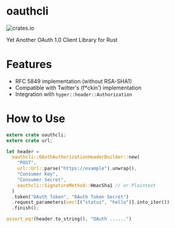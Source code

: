 # oauthcli
![crates.io](https://img.shields.io/crates/v/oauthcli.svg)

Yet Another OAuth 1.0 Client Library for Rust

# Features
- RFC 5849 implementation (without RSA-SHA1)
- Compatible with Twitter's (f*ckin') implementation
- Integration with `hyper::header::Authorization`

# How to Use
```rust
extern crate oauthcli;
extern crate url;

let header =
  oauthcli::OAuthAuthorizationHeaderBuilder::new(
    "POST",
    url::Url::parse("https://example").unwrap(),
    "Consumer Key",
    "Consumer Secret",
    oauthcli::SignatureMethod::HmacSha1 // or Plaintext
  )
  .token("OAuth Token", "OAuth Token Secret")
  .request_parameters(vec![("status", "hello")].into_iter())
  .finish();

assert_eq!(header.to_string(), "OAuth ......")
```
